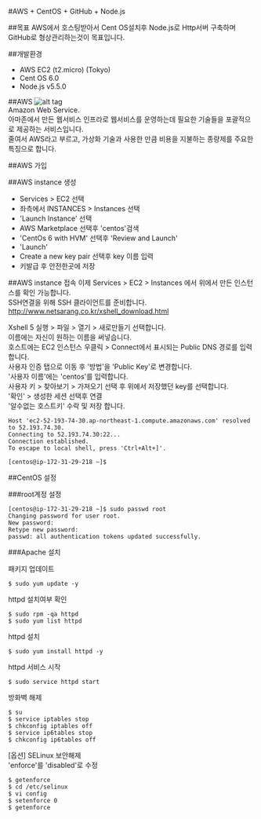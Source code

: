 #AWS + CentOS + GitHub + Node.js

##목표
AWS에서 호스팅받아서 Cent OS설치후 Node.js로 Http서버 구축하며 GitHub로 형상관리하는것이 목표입니다.

##개발환경
- AWS EC2 (t2.micro) (Tokyo)
- Cent OS 6.0
- Node.js v5.5.0


##AWS
![alt tag](https://mateh.id.au/wp-content/uploads/2014/07/amazon-aws-logo.jpg)  
Amazon Web Service.  
아마존에서 만든 웹서비스 인프라로 웹서비스를 운영하는데 필요한 기술들을 포괄적으로 제공하는 서비스입니다.  
줄여서 AWS라고 부르고, 가상화 기술과 사용한 만큼 비용을 지불하는 종량제를 주요한 특징으로 합니다.

##AWS 가입

##AWS instance 생성
 - Services > EC2 선택
 - 좌측에서 INSTANCES > Instances 선택
 - 'Launch Instance' 선택
 - AWS Marketplace 선택후 'centos'검색
 - 'CentOs 6 with HVM' 선택후 'Review and Launch'
 - 'Launch'
 - Create a new key pair 선택후 key 이름 입력
 - 키발급 후 안전한곳에 저장

 
##AWS instance 접속
이제 Services > EC2 > Instances 에서 위에서 만든 인스턴스를 확인 가능합니다.  
SSH연결을 위해 SSH 클라이언트를 준비합니다.  
http://www.netsarang.co.kr/xshell_download.html  

Xshell 5 실행 > 파일 > 열기 > 새로만들기 선택합니다.  
이름에는 자신이 원하는 이름을 써넣습니다.  
호스트에는 EC2 인스턴스 우클릭 > Connect에서 표시되는 Public DNS 경로를 입력합니다.  
사용자 인증 탭으로 이동 후 '방법'을 'Public Key'로 변경합니다.  
'사용자 이름'에는 'centos'를 입력합니다.  
사용자 키 > 찾아보기 > 가져오기 선택 후 위에서 저장했던 key를 선택합니다.  
'확인' > 생성한 세션 선택후 연결  
'알수없는 호스트키' 수락 및 저장 합니다.  


```shell
Host 'ec2-52-193-74-30.ap-northeast-1.compute.amazonaws.com' resolved to 52.193.74.30.
Connecting to 52.193.74.30:22...
Connection established.
To escape to local shell, press 'Ctrl+Alt+]'.

[centos@ip-172-31-29-218 ~]$ 

```

##CentOS 설정

###root계정 설정
```shell
[centos@ip-172-31-29-218 ~]$ sudo passwd root
Changing password for user root.
New password: 
Retype new password: 
passwd: all authentication tokens updated successfully.
```

###Apache 설치


패키지 업데이트
```shell
$ sudo yum update -y
```


httpd 설치여부 확인
```shell
$ sudo rpm -qa httpd
$ sudo yum list httpd
```


httpd 설치
```shell
$ sudo yum install httpd -y
```


httpd 서비스 시작
```shell
$ sudo service httpd start
```

  
방화벽 해제
```shell
$ su
$ service iptables stop
$ chkconfig iptables off
$ service ip6tables stop
$ chkconfig ip6tables off
```

[옵션] SELinux 보안해제  
'enforce'를 'disabled'로 수정
```shell
$ getenforce
$ cd /etc/selinux
$ vi config
$ setenforce 0
$ getenforce
```
